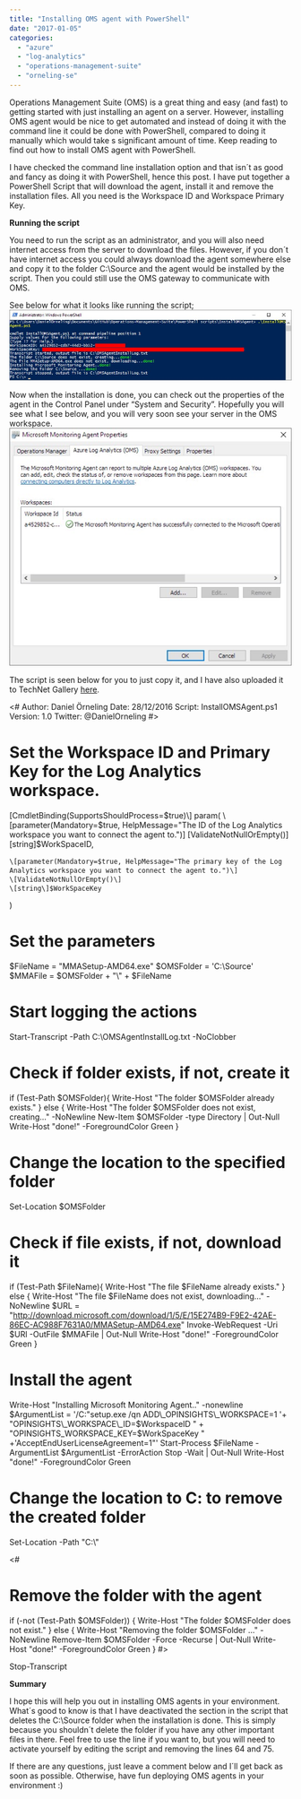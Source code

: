 ```yaml
---
title: "Installing OMS agent with PowerShell"
date: "2017-01-05"
categories: 
  - "azure"
  - "log-analytics"
  - "operations-management-suite"
  - "orneling-se"
---
```


Operations Management Suite (OMS) is a great thing and easy (and fast) to getting started with just installing an agent on a server. However, installing OMS agent would be nice to get automated and instead of doing it with the command line it could be done with PowerShell, compared to doing it manually which would take s significant amount of time. Keep reading to find out how to install OMS agent with PowerShell.

I have checked the command line installation option and that isn´t as good and fancy as doing it with PowerShell, hence this post. I have put together a PowerShell Script that will download the agent, install it and remove the installation files. All you need is the Workspace ID and Workspace Primary Key.

**Running the script**

You need to run the script as an administrator, and you will also need internet access from the server to download the files. However, if you don´t have internet access you could always download the agent somewhere else and copy it to the folder C:\\Source and the agent would be installed by the script. Then you could still use the OMS gateway to communicate with OMS.

See below for what it looks like running the script; [![](images/1-1.jpg)](http://media.orneling.se/2017/01/1-1.jpg)

Now when the installation is done, you can check out the properties of the agent in the Control Panel under “System and Security”. Hopefully you will see what I see below, and you will very soon see your server in the OMS workspace. [![](images/2-1.jpg)](http://media.orneling.se/2017/01/2-1.jpg)

The script is seen below for you to just copy it, and I have also uploaded it to TechNet Gallery [here](https://gallery.technet.microsoft.com/Install-OMS-Agent-with-2c9c99ab).

<#
Author:		Daniel Örneling
Date:		28/12/2016
Script:  	InstallOMSAgent.ps1
Version: 	1.0
Twitter: 	@DanielOrneling
#>

# Set the Workspace ID and Primary Key for the Log Analytics workspace.
\[CmdletBinding(SupportsShouldProcess=$true)\]
param(
    \[parameter(Mandatory=$true, HelpMessage="The ID of the Log Analytics workspace you want to connect the agent to.")\]
    \[ValidateNotNullOrEmpty()\]
    \[string\]$WorkSpaceID,

    \[parameter(Mandatory=$true, HelpMessage="The primary key of the Log Analytics workspace you want to connect the agent to.")\]
    \[ValidateNotNullOrEmpty()\]
    \[string\]$WorkSpaceKey
)

# Set the parameters
$FileName = "MMASetup-AMD64.exe"
$OMSFolder = 'C:\\Source'
$MMAFile = $OMSFolder + "\\" + $FileName

# Start logging the actions
Start-Transcript -Path C:\\OMSAgentInstallLog.txt -NoClobber

# Check if folder exists, if not, create it
 if (Test-Path $OMSFolder){
 Write-Host "The folder $OMSFolder already exists."
 } 
 else 
 {
 Write-Host "The folder $OMSFolder does not exist, creating..." -NoNewline
 New-Item $OMSFolder -type Directory | Out-Null
 Write-Host "done!" -ForegroundColor Green
 }

# Change the location to the specified folder
Set-Location $OMSFolder

# Check if file exists, if not, download it
 if (Test-Path $FileName){
 Write-Host "The file $FileName already exists."
 }
 else
 {
 Write-Host "The file $FileName does not exist, downloading..." -NoNewline
 $URL = "http://download.microsoft.com/download/1/5/E/15E274B9-F9E2-42AE-86EC-AC988F7631A0/MMASetup-AMD64.exe"
 Invoke-WebRequest -Uri $URl -OutFile $MMAFile | Out-Null
 Write-Host "done!" -ForegroundColor Green
 }
 
# Install the agent
Write-Host "Installing Microsoft Monitoring Agent.." -nonewline
$ArgumentList = '/C:"setup.exe /qn ADD\_OPINSIGHTS\_WORKSPACE=1 '+  "OPINSIGHTS\_WORKSPACE\_ID=$WorkspaceID " + "OPINSIGHTS\_WORKSPACE\_KEY=$WorkSpaceKey " +'AcceptEndUserLicenseAgreement=1"'
Start-Process $FileName -ArgumentList $ArgumentList -ErrorAction Stop -Wait | Out-Null
Write-Host "done!" -ForegroundColor Green

# Change the location to C: to remove the created folder
Set-Location -Path "C:\\"

<#
# Remove the folder with the agent
 if (-not (Test-Path $OMSFolder)) {
 Write-Host "The folder $OMSFolder does not exist."
 } 
 else 
 {
 Write-Host "Removing the folder $OMSFolder ..." -NoNewline
 Remove-Item $OMSFolder -Force -Recurse | Out-Null
 Write-Host "done!" -ForegroundColor Green
 }
#>

Stop-Transcript

**Summary**

I hope this will help you out in installing OMS agents in your environment. What´s good to know is that I have deactivated the section in the script that deletes the C:\\Source folder when the installation is done. This is simply because you shouldn´t delete the folder if you have any other important files in there. Feel free to use the line if you want to, but you will need to activate yourself by editing the script and removing the lines 64 and 75.

If there are any questions, just leave a comment below and I´ll get back as soon as possible. Otherwise, have fun deploying OMS agents in your environment :)

